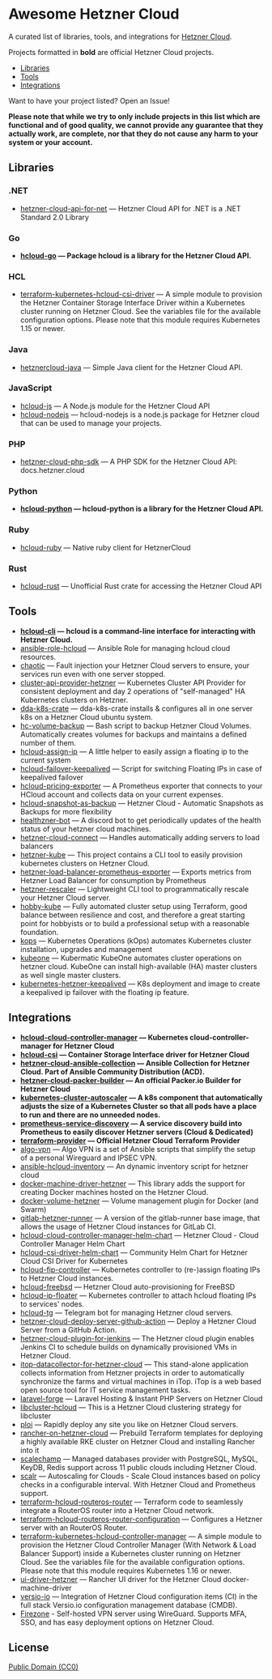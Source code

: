# Awesome Hetzner Cloud

A curated list of libraries, tools, and integrations for [Hetzner Cloud](https://cloud.hetzner.com/).

Projects formatted in **bold** are official Hetzner Cloud projects.

* [Libraries](#libraries)
* [Tools](#tools)
* [Integrations](#integrations)

Want to have your project listed? Open an Issue!

**Please note that while we try to only include projects in this list which are
functional and of good quality, we cannot provide any guarantee that they actually
work, are complete, nor that they do not cause any harm to your system or your account.**

## Libraries

### .NET

* [hetzner-cloud-api-for-net](https://github.com/lk-code/hetzner-cloud-api-net) — Hetzner Cloud API for .NET is a .NET Standard 2.0 Library 

### Go

* **[hcloud-go](https://github.com/hetznercloud/hcloud-go) — Package hcloud is a library for the Hetzner Cloud API.** 

### HCL

* [terraform-kubernetes-hcloud-csi-driver](https://github.com/colinwilson/terraform-kubernetes-hcloud-csi-driver) — A simple module to provision the Hetzner Container Storage Interface Driver within a Kubernetes cluster running on Hetzner Cloud. See the variables file for the available configuration options. Please note that this module requires Kubernetes 1.15 or newer. 

### Java

* [hetznercloud-java](https://github.com/TomSDEVSN/hetznercloud-java) — Simple Java client for the Hetzner Cloud API. 

### JavaScript

* [hcloud-js](https://github.com/dennisbruner/hcloud-js) — A Node.js module for the Hetzner Cloud API 
* [hcloud-nodejs](https://github.com/LeonSpors/hcloud-nodejs) — hcloud-nodejs is a node.js package for Hetzner cloud that can be used to manage your projects. 

### PHP

* [hetzner-cloud-php-sdk](https://github.com/LKDevelopment/hetzner-cloud-php-sdk) — A PHP SDK for the Hetzner Cloud API: docs.hetzner.cloud 

### Python

* **[hcloud-python](https://github.com/hetznercloud/hcloud-python) — hcloud-python is a library for the Hetzner Cloud API.** 

### Ruby

* [hcloud-ruby](https://github.com/tonobo/hcloud-ruby) — Native ruby client for HetznerCloud 

### Rust

* [hcloud-rust](https://github.com/HenningHolmDE/hcloud-rust/) — Unofficial Rust crate for accessing the Hetzner Cloud API 


## Tools

* **[hcloud-cli](https://github.com/hetznercloud/cli) — hcloud is a command-line interface for interacting with Hetzner Cloud.**
* [ansible-role-hcloud](https://github.com/ngine-io/ansible-role-hcloud) — Ansible Role for managing hcloud cloud resources. 
* [chaotic](https://github.com/ngine-io/chaotic) — Fault injection your Hetzner Cloud servers to ensure, your services run even with one server stopped. 
* [cluster-api-provider-hetzner](https://github.com/syself/cluster-api-provider-hetzner) — Kubernetes Cluster API Provider for consistent deployment and day 2 operations of &quot;self-managed&quot; HA Kubernetes clusters on Hetzner. 
* [dda-k8s-crate](https://github.com/DomainDrivenArchitecture/dda-k8s-crate) — dda-k8s-crate installs &amp; configures all in one server k8s on a Hetzner Cloud ubuntu system. 
* [hc-volume-backup](https://gitlab.com/MartinBoehmer/hc-volume-backup) — Bash script to backup Hetzner Cloud Volumes. Automatically creates volumes for backups and maintains a defined number of them. 
* [hcloud-assign-ip](https://github.com/lehuizi/hcloud_assign_ip) — A little helper to easily assign a floating ip to the current system 
* [hcloud-failover-keepalived](https://github.com/lehuizi/hcloud-failover-keepalived) — Script for switching Floating IPs in case of keepalived failover 
* [hcloud-pricing-exporter](https://github.com/jangraefen/hcloud-pricing-exporter) — A Prometheus exporter that connects to your HCloud account and collects data on your current expenses. 
* [hcloud-snapshot-as-backup](https://github.com/fbrettnich/hcloud-snapshot-as-backup) — Hetzner Cloud - Automatic Snapshots as Backups for more flexibility 
* [healthzner-bot](https://github.com/raphaelbernhart/healthznerbot) — A discord bot to get periodically updates of the health status of your hetzner cloud machines. 
* [hetzner-cloud-connect](https://github.com/BlueBambooStudios/hcloud-connect) — Handles automatically adding servers to load balancers 
* [hetzner-kube](https://github.com/xetys/hetzner-kube) — This project contains a CLI tool to easily provision kubernetes clusters on Hetzner Cloud. 
* [hetzner-load-balancer-prometheus-exporter](https://github.com/infraduckture/hetzner-load-balancer-prometheus-exporter) — Exports metrics from Hetzner Load Balancer for consumption by Prometheus 
* [hetzner-rescaler](https://github.com/jonamat/hetzner-rescaler) — Lightweight CLI tool to programmatically rescale your Hetzner Cloud server. 
* [hobby-kube](https://github.com/hobby-kube/guide) — Fully automated cluster setup using Terraform, good balance between resilience and cost, and therefore a great starting point for hobbyists or to build a professional setup with a reasonable foundation. 
* [kops](https://github.com/kubernetes/kops) — Kubernetes Operations (kOps) automates Kubernetes cluster installation, upgrades and management 
* [kubeone](https://github.com/kubermatic/kubeone) — Kubermatic KubeOne automates cluster operations on hetzner cloud. KubeOne can install high-available (HA) master clusters as well single master clusters. 
* [kubernetes-hetzner-keepalived](https://github.com/schemen/kubernetes-hetzner-keepalived) — K8s deployment and image to create a keepalived ip failover with the floating ip feature. 

## Integrations

* **[hcloud-cloud-controller-manager](https://github.com/hetznercloud/hcloud-cloud-controller-manager) — Kubernetes cloud-controller-manager for Hetzner Cloud** 
* **[hcloud-csi](https://github.com/hetznercloud/csi-driver) — Container Storage Interface driver for Hetzner Cloud** 
* **[hetzner-cloud-ansible-collection](https://github.com/ansible-collections/hetzner.hcloud) — Ansible Collection for Hetzner Cloud. Part of Ansible Community Distribution (ACD).** 
* **[hetzner-cloud-packer-builder](https://github.com/hashicorp/packer) — An official Packer.io Builder for Hetzner Cloud** 
* **[kubernetes-cluster-autoscaler](https://github.com/kubernetes/autoscaler) — A k8s component that automatically adjusts the size of a Kubernetes Cluster so that all pods have a place to run and there are no unneeded nodes.** 
* **[prometheus-service-discovery](https://github.com/prometheus/prometheus) — A service discovery build into Prometheus to easily discover Hetzner servers (Cloud &amp; Dedicated)** 
* **[terraform-provider](https://github.com/hetznercloud/terraform-provider-hcloud) — Official Hetzner Cloud Terraform Provider** 
* [algo-vpn](https://github.com/trailofbits/algo) — Algo VPN is a set of Ansible scripts that simplify the setup of a personal Wireguard and IPSEC VPN. 
* [ansible-hcloud-inventory](https://github.com/hg8496/ansible-hcloud-inventory) — An dynamic inventory script for hetzner cloud 
* [docker-machine-driver-hetzner](https://github.com/JonasProgrammer/docker-machine-driver-hetzner) — This library adds the support for creating Docker machines hosted on the Hetzner Cloud. 
* [docker-volume-hetzner](https://github.com/costela/docker-volume-hetzner) — Volume management plugin for Docker (and Swarm) 
* [gitlab-hetzner-runner](https://git.shivering-isles.com/shivering-isles/gitlab-hetzner-runner) — A version of the gitlab-runner base image, that allows the usage of Hetzner Cloud instances for GitLab CI. 
* [hcloud-cloud-controller-manager-helm-chart](https://gitlab.com/MatthiasLohr/hcloud-cloud-controller-manager-helm-chart) — Hetzner Cloud - Cloud Controller Manager Helm Chart 
* [hcloud-csi-driver-helm-chart](https://gitlab.com/MatthiasLohr/hcloud-csi-driver-helm-chart) — Community Helm Chart for Hetzner Cloud CSI Driver for Kubernetes 
* [hcloud-fip-controller](https://github.com/cbeneke/hcloud-fip-controller) — Kubernetes controller to (re-)assign floating IPs to Hetzner Cloud instances. 
* [hcloud-freebsd](https://github.com/paulc/hcloud-freebsd) — Hetzner Cloud auto-provisioning for FreeBSD 
* [hcloud-ip-floater](https://github.com/costela/hcloud-ip-floater) — Kubernetes controller to attach hcloud floating IPs to services&#039; nodes. 
* [hcloud-tg](https://github.com/Navid2zp/hcloud-tg) — Telegram bot for managing Hetzner cloud servers. 
* [hetzner-cloud-deploy-server-github-action](https://github.com/TimDaub/hetzner-cloud-deploy-server-action) — Deploy a Hetzner Cloud Server from a GitHub Action. 
* [hetzner-cloud-plugin-for-jenkins](https://github.com/jenkinsci/hetzner-cloud-plugin) — The Hetzner cloud plugin enables Jenkins CI to schedule builds on dynamically provisioned VMs in Hetzner Cloud. 
* [itop-datacollector-for-hetzner-cloud](https://github.com/itomig-de/itomig-hetzner-collector) — This stand-alone application collects information from Hetzner projects in order to automatically synchronize the farms and virtual machines in iTop. iTop is a web based open source tool for IT service management tasks. 
* [laravel-forge](https://forge.laravel.com/) — Laravel Hosting &amp; Instant PHP Servers on Hetzner Cloud 
* [libcluster-hcloud](https://github.com/EightSQ/libcluster_hcloud) — This is a Hetzner Cloud clustering strategy for libcluster 
* [ploi](https://ploi.io) — Rapidly deploy any site you like on Hetzner Cloud servers. 
* [rancher-on-hetzner-cloud](https://github.com/alexzimmer96/rancher-hcloud) — Prebuild Terraform templates for deploying a highly available RKE cluster on Hetzner Cloud and installing Rancher into it 
* [scalechamp](https://www.scalechamp.com) — Managed databases provider with PostgreSQL, MySQL, KeyDB, Redis support across 11 public clouds including Hetzner Cloud. 
* [scalr](https://github.com/ngine-io/scalr) — Autoscaling for Clouds - Scale Cloud instances based on policy checks in a configurable interval. With Hetzner Cloud and Prometheus support. 
* [terraform-hcloud-routeros-router](https://github.com/selfscrum/terraform-hcloud-routeros-router) — Terraform code to seamlessly integrate a RouterOS router into a Hetzner Cloud network. 
* [terraform-hcloud-routeros-router-configuration](https://github.com/selfscrum/terraform-hcloud-routeros-router-configuration) — Configures a Hetzner server with an RouterOS Router. 
* [terraform-kubernetes-hcloud-controller-manager](https://github.com/colinwilson/terraform-kubernetes-hcloud-controller-manager) — A simple module to provision the Hetzner Cloud Controller Manager (With Network &amp; Load Balancer Support) inside a Kubernetes cluster running on Hetzner Cloud. See the variables file for the available configuration options. Please note that this module requires Kubernetes 1.16 or newer. 
* [ui-driver-hetzner](https://github.com/mxschmitt/ui-driver-hetzner) — Rancher UI driver for the Hetzner Cloud docker-machine-driver 
* [versio-io](https://www.versio.io/import-hetzner-cloud-cmdb-configuration-item.html) — Integration of Hetzner Cloud configuration items (CI) in the full stack Versio.io configuration management database (CMDB). 
* [Firezone](https://www.firezone.dev/) - Self-hosted VPN server using WireGuard. Supports MFA, SSO, and has easy deployment options on Hetzner Cloud.

## License

[Public Domain (CC0)](https://creativecommons.org/publicdomain/zero/1.0/)
